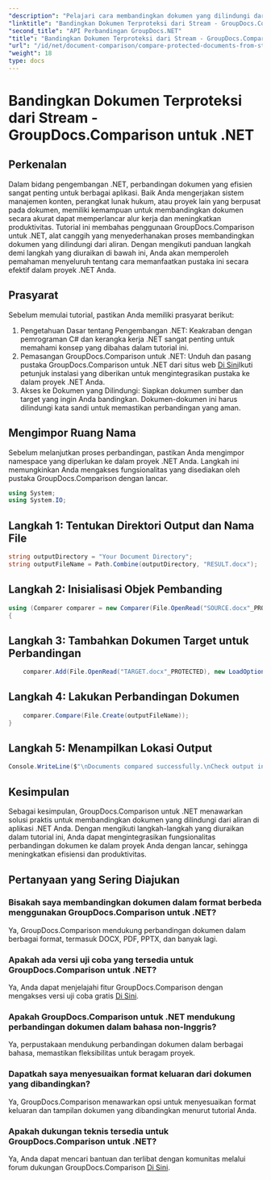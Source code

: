 ```yaml
---
"description": "Pelajari cara membandingkan dokumen yang dilindungi dari aliran menggunakan GroupDocs.Comparison untuk .NET. Sederhanakan proses perbandingan dokumen Anda dengan mudah."
"linktitle": "Bandingkan Dokumen Terproteksi dari Stream - GroupDocs.Comparison untuk .NET"
"second_title": "API Perbandingan GroupDocs.NET"
"title": "Bandingkan Dokumen Terproteksi dari Stream - GroupDocs.Comparison untuk .NET"
"url": "/id/net/document-comparison/compare-protected-documents-from-stream/"
"weight": 18
type: docs
---
```

# Bandingkan Dokumen Terproteksi dari Stream - GroupDocs.Comparison untuk .NET

## Perkenalan
Dalam bidang pengembangan .NET, perbandingan dokumen yang efisien sangat penting untuk berbagai aplikasi. Baik Anda mengerjakan sistem manajemen konten, perangkat lunak hukum, atau proyek lain yang berpusat pada dokumen, memiliki kemampuan untuk membandingkan dokumen secara akurat dapat memperlancar alur kerja dan meningkatkan produktivitas. Tutorial ini membahas penggunaan GroupDocs.Comparison untuk .NET, alat canggih yang menyederhanakan proses membandingkan dokumen yang dilindungi dari aliran. Dengan mengikuti panduan langkah demi langkah yang diuraikan di bawah ini, Anda akan memperoleh pemahaman menyeluruh tentang cara memanfaatkan pustaka ini secara efektif dalam proyek .NET Anda.
## Prasyarat
Sebelum memulai tutorial, pastikan Anda memiliki prasyarat berikut:
1. Pengetahuan Dasar tentang Pengembangan .NET: Keakraban dengan pemrograman C# dan kerangka kerja .NET sangat penting untuk memahami konsep yang dibahas dalam tutorial ini.
2. Pemasangan GroupDocs.Comparison untuk .NET: Unduh dan pasang pustaka GroupDocs.Comparison untuk .NET dari situs web [Di Sini](https://releases.groupdocs.com/comparison/net/)Ikuti petunjuk instalasi yang diberikan untuk mengintegrasikan pustaka ke dalam proyek .NET Anda.
3. Akses ke Dokumen yang Dilindungi: Siapkan dokumen sumber dan target yang ingin Anda bandingkan. Dokumen-dokumen ini harus dilindungi kata sandi untuk memastikan perbandingan yang aman.

## Mengimpor Ruang Nama
Sebelum melanjutkan proses perbandingan, pastikan Anda mengimpor namespace yang diperlukan ke dalam proyek .NET Anda. Langkah ini memungkinkan Anda mengakses fungsionalitas yang disediakan oleh pustaka GroupDocs.Comparison dengan lancar.

```csharp
using System;
using System.IO;
```

## Langkah 1: Tentukan Direktori Output dan Nama File
```csharp
string outputDirectory = "Your Document Directory";
string outputFileName = Path.Combine(outputDirectory, "RESULT.docx");
```
## Langkah 2: Inisialisasi Objek Pembanding
```csharp
using (Comparer comparer = new Comparer(File.OpenRead("SOURCE.docx"_PROTECTED), new LoadOptions() { Password = "1234" }))
{
```
## Langkah 3: Tambahkan Dokumen Target untuk Perbandingan
```csharp
    comparer.Add(File.OpenRead("TARGET.docx"_PROTECTED), new LoadOptions() { Password = "5678" });
```
## Langkah 4: Lakukan Perbandingan Dokumen
```csharp
    comparer.Compare(File.Create(outputFileName));
}
```
## Langkah 5: Menampilkan Lokasi Output
```csharp
Console.WriteLine($"\nDocuments compared successfully.\nCheck output in {Directory.GetCurrentDirectory()}.");
```

## Kesimpulan
Sebagai kesimpulan, GroupDocs.Comparison untuk .NET menawarkan solusi praktis untuk membandingkan dokumen yang dilindungi dari aliran di aplikasi .NET Anda. Dengan mengikuti langkah-langkah yang diuraikan dalam tutorial ini, Anda dapat mengintegrasikan fungsionalitas perbandingan dokumen ke dalam proyek Anda dengan lancar, sehingga meningkatkan efisiensi dan produktivitas.
## Pertanyaan yang Sering Diajukan
### Bisakah saya membandingkan dokumen dalam format berbeda menggunakan GroupDocs.Comparison untuk .NET?
Ya, GroupDocs.Comparison mendukung perbandingan dokumen dalam berbagai format, termasuk DOCX, PDF, PPTX, dan banyak lagi.
### Apakah ada versi uji coba yang tersedia untuk GroupDocs.Comparison untuk .NET?
Ya, Anda dapat menjelajahi fitur GroupDocs.Comparison dengan mengakses versi uji coba gratis [Di Sini](https://releases.groupdocs.com/).
### Apakah GroupDocs.Comparison untuk .NET mendukung perbandingan dokumen dalam bahasa non-Inggris?
Ya, perpustakaan mendukung perbandingan dokumen dalam berbagai bahasa, memastikan fleksibilitas untuk beragam proyek.
### Dapatkah saya menyesuaikan format keluaran dari dokumen yang dibandingkan?
Ya, GroupDocs.Comparison menawarkan opsi untuk menyesuaikan format keluaran dan tampilan dokumen yang dibandingkan menurut tutorial Anda.
### Apakah dukungan teknis tersedia untuk GroupDocs.Comparison untuk .NET?
Ya, Anda dapat mencari bantuan dan terlibat dengan komunitas melalui forum dukungan GroupDocs.Comparison [Di Sini](https://forum.groupdocs.com/c/comparison/12).